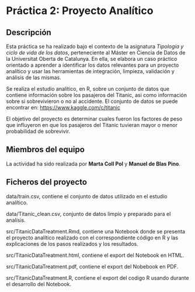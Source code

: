 # Práctica 2: Proyecto Analítico

## Descripción

Esta práctica se ha realizado bajo el contexto de la asignatura _Tipología y ciclo de vida de los datos_, perteneciente al Máster en Ciencia de Datos de la Universitat Oberta de Catalunya. En ella, se elabora un caso práctico orientado a aprender a identificar los datos relevantes para un proyecto analítico y usar las herramientas de integración, limpieza, validación y análisis de las mismas. 

Se realiza el estudio analítico, en R, sobre un conjunto de datos que contiene información sobre los pasajeros del Titanic, asi como información sobre si sobrevivieron o no al accidente. El conjunto de datos se puede encontrar en: https://www.kaggle.com/c/titanic

El objetivo del proyecto es determinar cuales fueron los factores de peso que influyeron en que los pasajeros del Titanic tuvieran mayor o menor probabilidad de sobrevivir.

## Miembros del equipo

La actividad ha sido realizada por **Marta Coll Pol** y **Manuel de Blas Pino**.

## Ficheros del proyecto

data/train.csv, contiene el conjunto de datos utilizado en el estudio analítico.

data/Titanic_clean.csv, conjunto de datos limpio y preparado para el analísis.

src/TitanicDataTreatment.Rmd, contiene una Notebook donde se presenta el proyecto analítico realizado con el correspondiente código en R y las explicaciones de los pasos realizados y los resultados.

src/TitanicDataTreatment.html, contiene el export del Notebook en HTML.

src/TitanicDataTreatment.pdf, contiene el export del Nobebook en PDF.

src/TitanicDataTreatment.R, contiene el export del codigo R usando durante el desarrollo del Notebook.
